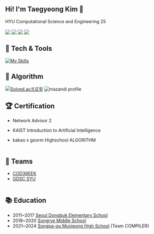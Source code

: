 ## Hi! I'm Taegyeong Kim 👋

HYU Computational Science and Engineering 25
  <br/>
  <br/>
  <img src="https://img.shields.io/badge/COD36EEK-F37143?style=for-the-badge&logo=Packt&logoColor=white"/>
  <img src="https://img.shields.io/badge/GDSC-KOREA-4285F4?style=for-the-badge&logo=Google&logoColor=white"/>
  <img src="https://img.shields.io/badge/danielkim5216-20C997?style=for-the-badge&logo=Velog&logoColor=white"/>
  <img src="https://img.shields.io/badge/danielkim__dev-5865F2?style=for-the-badge&logo=Discord&logoColor=white"/>
  <br/>

## 📄 Tech & Tools
[![My Skills](https://skillicons.dev/icons?i=c,cpp,py,fastapi,tensorflow,vscode,pycharm,clion)](https://skillicons.dev)
  <br/>
  
## 📖 Algorithm  
[![Solved.ac프로필](http://mazassumnida.wtf/api/v2/generate_badge?boj=danielkim05216)](https://solved.ac/danielkim05216) ![mazandi profile](http://mazandi.herokuapp.com/api?handle=danielkim05216&theme=dark)
  <br/>

## 🏆 Certification
-  Network Advisor 2
  
- KAIST Introduction to Artificial Intelligence

- kakao x goorm Highschool ALGORITHM
  <br/>
  <br/>

## 👤 Teams

- [COD36EEK](https://ctftime.org/team/270620)
- [GDSC SYU](https://gdsc.community.dev/sahmyook-university-seoul-south-korea/)
  <br/>
  <br/>

## 📚 Education

- 2011~2017 [Seoul Dongbuk Elementary School](https://dongbuk.sen.es.kr/)
- 2018~2020 [Songrye Middle School](https://songrye.sen.ms.kr/)
- 2021~2024 [Songpa-gu Munjeong High School](https://mj.sen.hs.kr/) (Team COMPILER)
</div>
